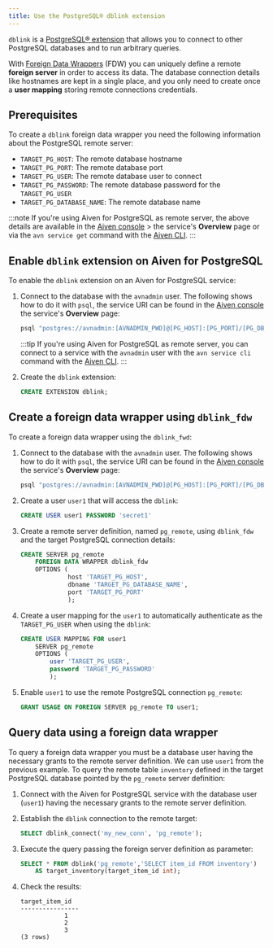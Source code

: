 ```yaml
---
title: Use the PostgreSQL® dblink extension
---
```


`dblink` is a [PostgreSQL® extension](https://www.postgresql.org/docs/current/dblink) that allows you to connect to other PostgreSQL databases and to run arbitrary queries.

With [Foreign Data
Wrappers](https://www.postgresql.org/docs/current/postgres-fdw)
(FDW) you can uniquely define a remote **foreign server** in order to
access its data. The database connection details like hostnames are kept
in a single place, and you only need to create once a **user mapping**
storing remote connections credentials.

## Prerequisites

To create a `dblink` foreign data wrapper you need the following
information about the PostgreSQL remote server:

-   `TARGET_PG_HOST`: The remote database hostname
-   `TARGET_PG_PORT`: The remote database port
-   `TARGET_PG_USER`: The remote database user to connect
-   `TARGET_PG_PASSWORD`: The remote database password for the
    `TARGET_PG_USER`
-   `TARGET_PG_DATABASE_NAME`: The remote database name

:::note
If you're using Aiven for PostgreSQL as remote server, the above
details are available in the [Aiven console](https://console.aiven.io/) > the service's
**Overview** page or via the `avn service get` command with
the [Aiven CLI](/docs/tools/cli/service-cli#avn_service_get).
:::

## Enable `dblink` extension on Aiven for PostgreSQL

To enable the `dblink` extension on an Aiven for PostgreSQL service:

1. Connect to the database with the `avnadmin` user. The following
   shows how to do it with `psql`, the service URI can be found in the
   [Aiven console](https://console.aiven.io/) the service's
   **Overview** page:

   ```bash
   psql "postgres://avnadmin:[AVNADMIN_PWD]@[PG_HOST]:[PG_PORT]/[PG_DB_NAME]?sslmode=require"
   ```

   :::tip
   If you're using Aiven for PostgreSQL as remote server, you can connect
   to a service with the `avnadmin` user with the `avn service cli` command
   with the [Aiven CLI](/docs/tools/cli/service-cli#avn-service-cli).
   :::

1. Create the `dblink` extension:

   ```sql
   CREATE EXTENSION dblink;
   ```

## Create a foreign data wrapper using `dblink_fdw`

To create a foreign data wrapper using the `dblink_fwd`:

1. Connect to the database with the `avnadmin` user. The following
   shows how to do it with `psql`, the service URI can be found in the
   [Aiven console](https://console.aiven.io/) the service's
   **Overview** page:

   ```bash
   psql "postgres://avnadmin:[AVNADMIN_PWD]@[PG_HOST]:[PG_PORT]/[PG_DB_NAME]?sslmode=require"
   ```

1. Create a user `user1` that will access the `dblink`:

   ```sql
   CREATE USER user1 PASSWORD 'secret1'
   ```

1. Create a remote server definition, named `pg_remote`, using
   `dblink_fdw` and the target PostgreSQL connection details:

   ```sql
   CREATE SERVER pg_remote
       FOREIGN DATA WRAPPER dblink_fdw
       OPTIONS (
                host 'TARGET_PG_HOST',
                dbname 'TARGET_PG_DATABASE_NAME',
                port 'TARGET_PG_PORT'
                );
   ```

1. Create a user mapping for the `user1` to automatically authenticate
   as the `TARGET_PG_USER` when using the `dblink`:

   ```sql
   CREATE USER MAPPING FOR user1
       SERVER pg_remote
       OPTIONS (
           user 'TARGET_PG_USER',
           password 'TARGET_PG_PASSWORD'
           );
   ```

1. Enable `user1` to use the remote PostgreSQL connection `pg_remote`:

   ```sql
   GRANT USAGE ON FOREIGN SERVER pg_remote TO user1;
   ```

## Query data using a foreign data wrapper

To query a foreign data wrapper you must be a database user having the
necessary grants to the remote server definition. We can use `user1`
from the previous example. To query the remote table `inventory` defined
in the target PostgreSQL database pointed by the `pg_remote` server
definition:

1. Connect with the Aiven for PostgreSQL service with the database user
   (`user1`) having the necessary grants to the remote server
   definition.
1. Establish the `dblink` connection to the remote target:

   ```sql
   SELECT dblink_connect('my_new_conn', 'pg_remote');
   ```

1. Execute the query passing the foreign server definition as parameter:

   ```sql
   SELECT * FROM dblink('pg_remote','SELECT item_id FROM inventory')
       AS target_inventory(target_item_id int);
   ```

1. Check the results:

   ```text
   target_item_id
   ----------------
               1
               2
               3
   (3 rows)
   ```
